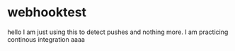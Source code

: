 # webhooktest
hello I am just using this to detect pushes and nothing more. I am practicing continous integration
aaaa
